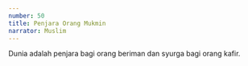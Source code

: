 ```yaml
---
number: 50
title: Penjara Orang Mukmin
narrator: Muslim
---
```


Dunia adalah penjara bagi orang beriman dan syurga bagi orang kafir.
